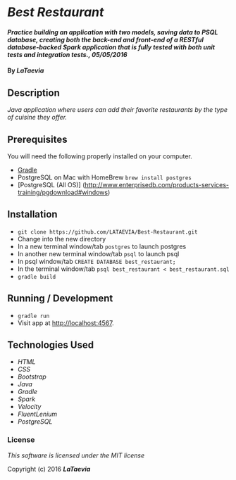 # _Best Restaurant_

#### _Practice building an application with two models, saving data to PSQL database, creating both the back-end and front-end of a RESTful database-backed Spark application that is fully tested with both unit tests and integration tests., 05/05/2016_

#### By _**LaTaevia**_

## Description

_Java application where users can add their favorite restaurants by the type of cuisine they offer._

## Prerequisites

You will need the following properly installed on your computer.

* [Gradle](https://gradle.org/gradle-download/)
* PostgreSQL on Mac with HomeBrew `brew install postgres` 
* [PostgreSQL (All OS)] (http://www.enterprisedb.com/products-services-training/pgdownload#windows)

## Installation

* `git clone https://github.com/LATAEVIA/Best-Restaurant.git`
* Change into the new directory
* In a new terminal window/tab `postgres` to launch postgres
* In another new terminal window/tab `psql` to launch psql
* In psql window/tab `CREATE DATABASE best_restaurant;`
* In the terminal window/tab `psql best_restaurant < best_restaurant.sql`
* `gradle build`

## Running / Development

* `gradle run`
* Visit app at [http://localhost:4567](http://localhost:4567).

## Technologies Used

* _HTML_
* _CSS_
* _Bootstrap_
* _Java_
* _Gradle_
* _Spark_
* _Velocity_
* _FluentLenium_
* _PostgreSQL_

### License

*This software is licensed under the MIT license*

Copyright (c) 2016 **_LaTaevia_**
